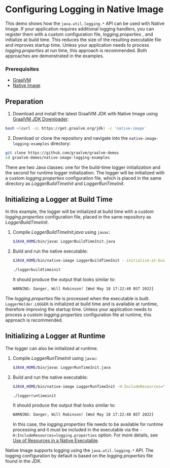 # Configuring Logging in Native Image

This demo shows how the `java.util.logging.*` API can be used with Native Image. If your application requires additional logging handlers, you can register them with a custom configuration file, _logging.properties_ , and initialize at build time. This reduces the size of the resulting executable file and improves startup time. Unless your application needs to process _logging.properties_ at run time, this approach is recommended. Both approaches are demonstrated in the examples. 

### Prerequisites
* [GraalVM](http://graalvm.org)
* [Native Image](https://www.graalvm.org/docs/reference-manual/native-image/)

## Preparation

1. Download and install the latest GraalVM JDK with Native Image using [GraalVM JDK Downloader](https://github.com/graalvm/graalvm-jdk-downloader):
  ```bash
  bash <(curl -sL https://get.graalvm.org/jdk) -c 'native-image'
  ```

2. Download or clone the repository and navigate into the `native-image-logging-examples` directory:
  ```bash
  git clone https://github.com/graalvm/graalvm-demos
  cd graalvm-demos/native-image-logging-examples
  ```

There are two Java classes: one for the build-time logger initialization and the second for runtime logger initialization. The logger will be initialized with a custom _logging.properties_ configuration file, which is placed in the same directory as _LoggerBuildTimeInit_ and _LoggerRunTimeInit_.

## Initializing a Logger at Build Time

In this example, the logger will be initialized at build time with a custom _logging.properties_ configuration file, placed in the same repository as _LoggerBuildTimeInit_.

1. Compile _LoggerBuildTimeInit.java_ using `javac`:

    ```bash
    $JAVA_HOME/bin/javac LoggerBuildTimeInit.java
    ```
2. Build and run the native executable:

    ```bash
    $JAVA_HOME/bin/native-image LoggerBuildTimeInit --initialize-at-build-time=LoggerBuildTimeInit
    ```
    ```bash
    ./loggerbuildtimeinit
    ```

    It should produce the output that looks similar to:
    ```bash
    WARNING: Danger, Will Robinson! [Wed May 18 17:22:40 BST 2022]
    ```

The _logging.properties_ file is processed when the executable is built. `LoggerHolder.LOGGER` is initialized at build time and is available at runtime, therefore improving the startup time. Unless your application needs to process a custom _logging.properties_ configuration file at runtime, this approach is recommended.

## Initializing a Logger at Runtime

The logger can also be initialized at runtime. 

1. Compile _LoggerRunTimeInit_ using `javac`:

    ```bash
    $JAVA_HOME/bin/javac LoggerRunTimeInit.java
    ```

2. Build and run the native executable:
    ```bash
    $JAVA_HOME/bin/native-image LoggerRunTimeInit -H:IncludeResources="logging.properties"
    ```
    ```bash
    ./loggerruntimeinit 
    ```

    It should produce the output that looks similar to:
    ```bash
    WARNING: Danger, Will Robinson! [Wed May 18 17:22:40 BST 2022]
    ```

    In this case, the _logging.properties_ file needs to be available for runtime processing and it must be included in the executable via the `-H:IncludeResources=logging.properties` option. For more details, see [Use of Resources in a Native Executable](https://www.graalvm.org/reference-manual/native-image/dynamic-features/Resources/).

Native Image supports logging using the `java.util.logging.*` API.
The logging configuration by default is based on the _logging.properties_ file found in the JDK.
